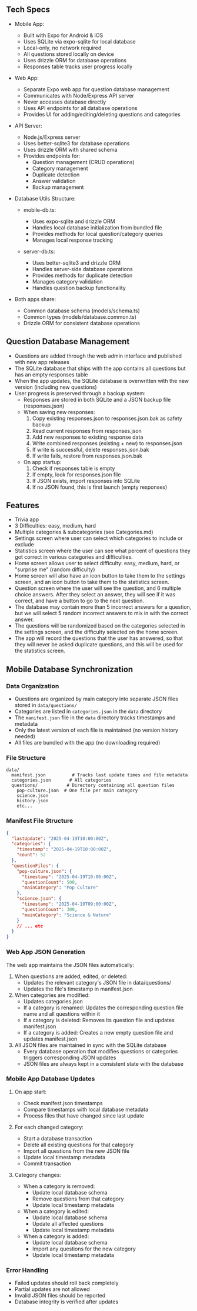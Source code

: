 ## Tech Specs
  - Mobile App:
    - Built with Expo for Android & iOS
    - Uses SQLite via expo-sqlite for local database
    - Local-only, no network required
    - All questions stored locally on device
    - Uses drizzle ORM for database operations
    - Responses table tracks user progress locally

  - Web App:
    - Separate Expo web app for question database management
    - Communicates with Node/Express API server
    - Never accesses database directly
    - Uses API endpoints for all database operations
    - Provides UI for adding/editing/deleting questions and categories

  - API Server:
    - Node.js/Express server
    - Uses better-sqlite3 for database operations
    - Uses drizzle ORM with shared schema
    - Provides endpoints for:
      - Question management (CRUD operations)
      - Category management
      - Duplicate detection
      - Answer validation
      - Backup management

  - Database Utils Structure:
    - mobile-db.ts:
      - Uses expo-sqlite and drizzle ORM
      - Handles local database initialization from bundled file
      - Provides methods for local question/category queries
      - Manages local response tracking

    - server-db.ts:
      - Uses better-sqlite3 and drizzle ORM
      - Handles server-side database operations
      - Provides methods for duplicate detection
      - Manages category validation
      - Handles question backup functionality

  - Both apps share:
    - Common database schema (models/schema.ts)
    - Common types (models/database.common.ts)
    - Drizzle ORM for consistent database operations

## Question Database Management
  - Questions are added through the web admin interface and published with new app releases
  - The SQLite database that ships with the app contains all questions but has an empty responses table
  - When the app updates, the SQLite database is overwritten with the new version (including new questions)
  - User progress is preserved through a backup system:
    - Responses are stored in both SQLite and a JSON backup file (responses.json)
    - When saving new responses:
      1. Copy existing responses.json to responses.json.bak as safety backup
      2. Read current responses from responses.json
      3. Add new responses to existing response data
      4. Write combined responses (existing + new) to responses.json
      5. If write is successful, delete responses.json.bak
      6. If write fails, restore from responses.json.bak
    - On app startup:
      1. Check if responses table is empty
      2. If empty, look for responses.json file
      3. If JSON exists, import responses into SQLite
      4. If no JSON found, this is first launch (empty responses)

## Features
  - Trivia app
  - 3 Difficulties: easy, medium, hard
  - Multiple categories & subcategories (see Categories.md)
  - Settings screen where user can select which categories to include or exclude
  - Statistics screen where the user can see what percent of questions they got correct in various categories and difficulties.
  - Home screen allows user to select difficulty: easy, medium, hard, or "surprise me" (random difficulty)
  - Home screen will also have an icon button to take them to the settings screen, and an icon button to take them to the statistics screen.
  - Question screen where the user will see the question, and 6 multiple choice answers. After they select an answer, they will see if it was correct, and have a button to go to the next question.
  - The database may contain more than 5 incorrect answers for a question, but we will select 5 random incorrect answers to mix in with the correct answer.
  - The questions will be randomized based on the categories selected in the settings screen, and the difficulty selected on the home screen.
  - The app will record the questions that the user has answered, so that they will never be asked duplicate questions, and this will be used for the statistics screen.

## Mobile Database Synchronization

### Data Organization
- Questions are organized by main category into separate JSON files stored in `data/questions/`
- Categories are listed in `categories.json` in the `data` directory
- The `manifest.json` file in the `data` directory tracks timestamps and metadata
- Only the latest version of each file is maintained (no version history needed)
- All files are bundled with the app (no downloading required)

### File Structure
```
data/
  manifest.json          # Tracks last update times and file metadata
  categories.json       # All categories
  questions/           # Directory containing all question files
    pop-culture.json  # One file per main category
    science.json
    history.json
    etc...
```

### Manifest File Structure
```json
{
  "lastUpdate": "2025-04-19T10:00:00Z",
  "categories": {
    "timestamp": "2025-04-19T10:00:00Z",
    "count": 52
  },
  "questionFiles": {
    "pop-culture.json": {
      "timestamp": "2025-04-19T10:00:00Z",
      "questionCount": 500,
      "mainCategory": "Pop Culture"
    },
    "science.json": {
      "timestamp": "2025-04-19T09:00:00Z",
      "questionCount": 300,
      "mainCategory": "Science & Nature"
    }
    // ... etc
  }
}
```

### Web App JSON Generation
The web app maintains the JSON files automatically:
1. When questions are added, edited, or deleted:
   - Updates the relevant category's JSON file in data/questions/
   - Updates the file's timestamp in manifest.json
2. When categories are modified:
   - Updates categories.json
   - If a category is renamed: Updates the corresponding question file name and all questions within it
   - If a category is deleted: Removes its question file and updates manifest.json
   - If a category is added: Creates a new empty question file and updates manifest.json
3. All JSON files are maintained in sync with the SQLite database
   - Every database operation that modifies questions or categories triggers corresponding JSON updates
   - JSON files are always kept in a consistent state with the database

### Mobile App Database Updates
1. On app start:
   - Check manifest.json timestamps
   - Compare timestamps with local database metadata
   - Process files that have changed since last update

2. For each changed category:
   - Start a database transaction
   - Delete all existing questions for that category
   - Import all questions from the new JSON file
   - Update local timestamp metadata
   - Commit transaction

3. Category changes:
   - When a category is removed:
     - Update local database schema
     - Remove questions from that category
     - Update local timestamp metadata
   - When a category is edited:
     - Update local database schema
     - Update all affected questions
     - Update local timestamp metadata
   - When a category is added:
     - Update local database schema
     - Import any questions for the new category
     - Update local timestamp metadata

### Error Handling
- Failed updates should roll back completely
- Partial updates are not allowed
- Invalid JSON files should be reported
- Database integrity is verified after updates
